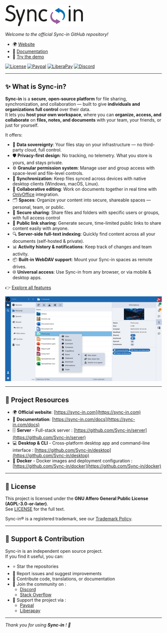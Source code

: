 <a href="https://sync-in.com" target="_blank" rel="noopener">
<picture>
  <source srcset="https://raw.githubusercontent.com/Sync-in/assets/main/logo-dark.svg" media="(prefers-color-scheme: dark)" />
  <img src="https://raw.githubusercontent.com/Sync-in/assets/main/logo.svg" alt="Sync-in" width="250" height="auto" />
</picture>
</a>

_Welcome to the official Sync-in GitHub repository!_

- 🌍 [Website](https://sync-in.com)
- 📄 [Documentation](https://sync-in.com/docs)
- 🧪 [Try the demo](https://sync-in.com/docs/demo)

<a href="#-license"><img src="https://img.shields.io/badge/Licence-AGPL%20v3.0-green.svg" alt="License"/></a>
<a href="https://www.paypal.com/donate/?business=HU3F3CMDDH7YJ&no_recurring=0&item_name=I+rely+on+your+donations+to+grow+the+Sync-in+open+source+project.+Thank+you+for+your+support+%E2%80%94+it+truly+makes+a+difference%21&currency_code=EUR" target="_blank"><img src="https://img.shields.io/badge/Donate-PayPal-blue.svg" alt="Paypal"/></a>
<a href="https://liberapay.com/sync-in/donate" target="_blank"><img src="https://img.shields.io/badge/Donate-LiberaPay-yellow.svg" alt="LiberaPay"/></a>
<a href="https://discord.gg/G7Qnnhy" target="_blank"><img src="https://img.shields.io/badge/Discord-Online-brightgreen.svg" alt="Discord"/></a>

---

## ✨ What is Sync-in?

**Sync-in** is a **secure**, **open-source platform** for file sharing, synchronization, and collaboration — built to
give **individuals and organizations full control** over their data.  
It lets you **host your own workspace**, where you can **organize, access, and collaborate** on **files, notes, and
documents** with your team, your friends, or just for yourself.

It offers:

- 🔐 **Data sovereignty**: Your files stay on your infrastructure — no third-party cloud, full control.
- 🛡️ **Privacy-first design**: No tracking, no telemetry. What you store is yours, and stays private.
- ⚙️ **Granular permission system**: Manage user and group access with space-level and file-level controls.
- 🔄 **Synchronization**: Keep files synced across devices with native desktop clients (Windows, macOS, Linux).
- 📄 **Collaborative editing**: Work on documents together in real time with [OnlyOffice](https://www.onlyoffice.com) integration.
- 🗂️ **Spaces**: Organize your content into secure, shareable spaces — personal, team, or public.
- 👥 **Secure sharing**: Share files and folders with specific users or groups, with full access control
- 🔗 **Public link sharing**: Generate secure, time-limited public links to share content easily with anyone.
- 🔍 **Server-side full-text indexing**: Quickly find content across all your documents (self-hosted & private).
- 📊 **Activity history & notifications**: Keep track of changes and team activity.
- 📦 **Built-in WebDAV support**: Mount your Sync-in spaces as remote drives.
- 🌐 **Universal access**: Use Sync-in from any browser, or via mobile & desktop apps.

👉 [Explore all features](https://sync-in.com)

<picture>
  <source srcset="https://raw.githubusercontent.com/Sync-in/assets/main/server-dark.png" media="(prefers-color-scheme: dark)" />
  <img src="https://raw.githubusercontent.com/Sync-in/assets/main/server.png" alt="Sync-in" style="max-height: 500px"/>
</picture>

---

## 🧩 Project Resources

- 🌍 **Official website**: [https://sync-in.com](https://sync-in.com)
- 📖 **Documentation**: [https://sync-in.com/docs](https://sync-in.com/docs)
- 🗄️ **Server** - Full-stack server : [https://github.com/Sync-in/server](https://github.com/Sync-in/server)
- 💻 **Desktop & CLI** - Cross-platform desktop app and command-line interface : [https://github.com/Sync-in/desktop](https://github.com/Sync-in/desktop)
- 🐳 **Docker** - Docker images and deployment configuration : [https://github.com/Sync-in/docker](https://github.com/Sync-in/docker)

---

## 📜 License

This project is licensed under the **GNU Affero General Public License (AGPL-3.0-or-later)**.  
See [LICENSE](../LICENSE) for the full text.

Sync-in® is a registered trademark, see our [Trademark Policy](https://sync-in.com/docs/about/trademark).

---

## 💛 Support & Contribution

Sync-in is an independent open source project.  
If you find it useful, you can:

- ⭐ Star the repositories
- 🐛 Report issues and suggest improvements
- 🤝 Contribute code, translations, or documentation
- 💬 Join the community on :
    - [Discord](https://discord.gg/qhJyzwaymT)
    - [Stack Overflow](https://stackoverflow.com/questions/tagged/sync-in)
- 💖 Support the project via :
    - [Paypal](https://www.paypal.com/donate/?business=HU3F3CMDDH7YJ&no_recurring=0&item_name=I+rely+on+your+donations+to+grow+the+Sync-in+open+source+project.+Thank+you+for+your+support+%E2%80%94+it+truly+makes+a+difference%21&currency_code=EUR)
    - [Liberapay](https://liberapay.com/sync-in)

---

_Thank you for using **Sync-in** ! 🚀_